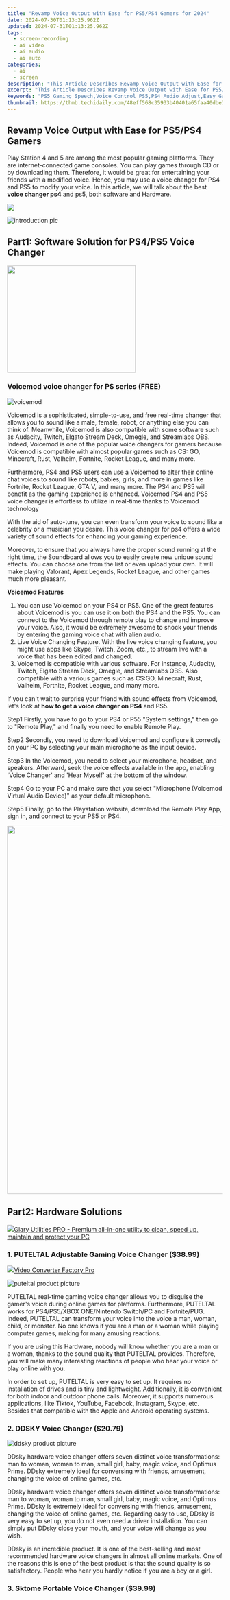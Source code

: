 ```yaml
---
title: "Revamp Voice Output with Ease for PS5/PS4 Gamers for 2024"
date: 2024-07-30T01:13:25.962Z
updated: 2024-07-31T01:13:25.962Z
tags: 
  - screen-recording
  - ai video
  - ai audio
  - ai auto
categories: 
  - ai
  - screen
description: "This Article Describes Revamp Voice Output with Ease for PS5/PS4 Gamers for 2024"
excerpt: "This Article Describes Revamp Voice Output with Ease for PS5/PS4 Gamers for 2024"
keywords: "PS5 Gaming Speech,Voice Control PS5,PS4 Audio Adjust,Easy Game Voiceo,PS Console VoiceUp,Gamers' VoiceRevamp,Simplified VoicePlay"
thumbnail: https://thmb.techidaily.com/48eff568c35933b40401a65faa40dbe7bb6a58eb499e343dac1cbda32fedf601.jpg
---
```


## Revamp Voice Output with Ease for PS5/PS4 Gamers

Play Station 4 and 5 are among the most popular gaming platforms. They are internet-connected game consoles. You can play games through CD or by downloading them. Therefore, it would be great for entertaining your friends with a modified voice. Hence, you may use a voice changer for PS4 and PS5 to modify your voice. In this article, we will talk about the best **voice changer ps4** and ps5, both software and Hardware.

<!-- affiliate ads begin -->
<a href="https://secure.2checkout.com/order/checkout.php?PRODS=4620778&QTY=1&AFFILIATE=108875&CART=1"><img src="https://secure.avangate.com/images/merchant/07dd4d5a72f5740ef0f035f201951476/300__250banner.jpg" border="0"></a>
<!-- affiliate ads end -->
![introduction pic](https://images.wondershare.com/filmora/article-images/2022/11/introduction-1.jpg)

## Part1: Software Solution for PS4/PS5 Voice Changer

<!-- affiliate ads begin -->
<a href="https://united.elfm.net/c/5597632/748964/4704" target="_top" id="748964"><img src="//a.impactradius-go.com/display-ad/4704-748964" border="0" alt="" width="300" height="250"/></a><img height="0" width="0" src="https://united.elfm.net/i/5597632/748964/4704" style="position:absolute;visibility:hidden;" border="0" />
<!-- affiliate ads end -->
### Voicemod voice changer for PS series (FREE)

![voicemod](https://images.wondershare.com/filmora/article-images/2022/11/voicemod-voice.jpg)

Voicemod is a sophisticated, simple-to-use, and free real-time changer that allows you to sound like a male, female, robot, or anything else you can think of. Meanwhile, Voicemod is also compatible with some software such as Audacity, Twitch, Elgato Stream Deck, Omegle, and Streamlabs OBS. Indeed, Voicemod is one of the popular voice changers for gamers because Voicemod is compatible with almost popular games such as CS: GO, Minecraft, Rust, Valheim, Fortnite, Rocket League, and many more.

Furthermore, PS4 and PS5 users can use a Voicemod to alter their online chat voices to sound like robots, babies, girls, and more in games like Fortnite, Rocket League, GTA V, and many more. The PS4 and PS5 will benefit as the gaming experience is enhanced. Voicemod PS4 and PS5 voice changer is effortless to utilize in real-time thanks to Voicemod technology

With the aid of auto-tune, you can even transform your voice to sound like a celebrity or a musician you desire. This voice changer for ps4 offers a wide variety of sound effects for enhancing your gaming experience.

Moreover, to ensure that you always have the proper sound running at the right time, the Soundboard allows you to easily create new unique sound effects. You can choose one from the list or even upload your own. It will make playing Valorant, Apex Legends, Rocket League, and other games much more pleasant.

**Voicemod Features**

1. You can use Voicemod on your PS4 or PS5\. One of the great features about Voicemod is you can use it on both the PS4 and the PS5\. You can connect to the Voicemod through remote play to change and improve your voice. Also, it would be extremely awesome to shock your friends by entering the gaming voice chat with alien audio.
2. Live Voice Changing Feature. With the live voice changing feature, you might use apps like Skype, Twitch, Zoom, etc., to stream live with a voice that has been edited and changed.
3. Voicemod is compatible with various software. For instance, Audacity, Twitch, Elgato Stream Deck, Omegle, and Streamlabs OBS. Also compatible with a various games such as CS:GO, Minecraft, Rust, Valheim, Fortnite, Rocket League, and many more.

If you can't wait to surprise your friend with sound effects from Voicemod, let's look at **how to get a voice changer on PS4** and PS5.

Step1 Firstly, you have to go to your PS4 or P55 "System settings," then go to "Remote Play," and finally you need to enable Remote Play.

Step2 Secondly, you need to download Voicemod and configure it correctly on your PC by selecting your main microphone as the input device.

Step3 In the Voicemod, you need to select your microphone, headset, and speakers. Afterward, seek the voice effects available in the app, enabling 'Voice Changer' and 'Hear Myself' at the bottom of the window.

Step4 Go to your PC and make sure that you select "Microphone (Voicemod Virtual Audio Device)" as your default microphone.

Step5 Finally, go to the Playstation website, download the Remote Play App, sign in, and connect to your PS5 or PS4.

<!-- affiliate ads begin -->
<a href="https://propmoneyinc.pxf.io/c/5597632/1803116/14559" target="_top" id="1803116"><img src="//a.impactradius-go.com/display-ad/14559-1803116" border="0" alt="" width="859" height="859"/></a><img height="0" width="0" src="https://imp.pxf.io/i/5597632/1803116/14559" style="position:absolute;visibility:hidden;" border="0" />
<!-- affiliate ads end -->
## Part2: Hardware Solutions

<!-- affiliate ads begin -->
<a href="https://order.glarysoft.com/order/checkout.php?PRODS=4535075&QTY=1&AFFILIATE=108875&CART=1"><img src="https://secure.avangate.com/images/merchant/6734fa703f6633ab896eecbdfad8953a/products/GU-500_672.png" border="0">Glary Utilities PRO -  Premium all-in-one utility to clean, speed up, maintain and protect your PC</a>
<!-- affiliate ads end -->
### 1\. PUTELTAL Adjustable Gaming Voice Changer ($38.99)

<!-- affiliate ads begin -->
<a href="https://secure.2checkout.com/order/checkout.php?PRODS=4537547&QTY=1&AFFILIATE=108875&CART=1"><img src="https://secure.avangate.com/images/merchant/4b0a0290ad7df100b77e86839989a75e/products/vcfpro.png" border="0">Video Converter Factory Pro</a>
<!-- affiliate ads end -->
![puteltal product picture](https://images.wondershare.com/filmora/article-images/2022/11/puteltal-hardware.jpg)

PUTELTAL real-time gaming voice changer allows you to disguise the gamer's voice during online games for platforms. Furthermore, PUTELTAL works for PS4/PS5/XBOX ONE/Nintendo Switch/PC and Fortnite/PUG. Indeed, PUTELTAL can transform your voice into the voice a man, woman, child, or monster. No one knows if you are a man or a woman while playing computer games, making for many amusing reactions.

If you are using this Hardware, nobody will know whether you are a man or a woman, thanks to the sound quality that PUTELTAL provides. Therefore, you will make many interesting reactions of people who hear your voice or play online with you.

In order to set up, PUTELTAL is very easy to set up. It requires no installation of drives and is tiny and lightweight. Additionally, it is convenient for both indoor and outdoor phone calls. Moreover, it supports numerous applications, like Tiktok, YouTube, Facebook, Instagram, Skype, etc. Besides that compatible with the Apple and Android operating systems.

### 2\. DDSKY Voice Changer ($20.79)

![ddsky product picture](https://images.wondershare.com/filmora/article-images/2022/11/ddsky-hardware.jpg)

DDsky hardware voice changer offers seven distinct voice transformations: man to woman, woman to man, small girl, baby, magic voice, and Optimus Prime. DDsky extremely ideal for conversing with friends, amusement, changing the voice of online games, etc.

DDsky hardware voice changer offers seven distinct voice transformations: man to woman, woman to man, small girl, baby, magic voice, and Optimus Prime. DDsky is extremely ideal for conversing with friends, amusement, changing the voice of online games, etc. Regarding easy to use, DDsky is very easy to set up, you do not even need a driver installation. You can simply put DDsky close your mouth, and your voice will change as you wish.

DDsky is an incredible product. It is one of the best-selling and most recommended hardware voice changers in almost all online markets. One of the reasons this is one of the best product is that the sound quality is so satisfactory. People who hear you hardly notice if you are a boy or a girl.

### 3\. Sktome Portable Voice Changer ($39.99)

<!-- affiliate ads begin -->
<span id="1793213">
					<video width="1080" height="1620" style="cursor:pointer"
           poster="//a.impactradius-go.com/display-clicktoplayimage/1793213.jpeg"
           onclick="if(!this.playClicked){this.play();this.setAttribute('controls',true);this.playClicked=true;}">
	   <source src="//a.impactradius-go.com/display-ad/19135-1793213">
	   <img src="//a.impactradius-go.com/display-clicktoplayimage/1793213.jpeg" style="border: none; height: 100%; width: 100%; object-fit: contain">
	</video>
	<div style="width:1080px;text-align:center"><a href="javascript:window.open(decodeURIComponent('https%3A%2F%2Ftinyland.pxf.io%2Fc%2F5597632%2F1793213%2F19135'), '_blank');void(0);">Click here</a></div>
</span>
<img height="0" width="0" src="https://imp.pxf.io/i/5597632/1793213/19135" style="position:absolute;visibility:hidden;" border="0" />
<!-- affiliate ads end -->
![sktome portable voice changer product picture](https://images.wondershare.com/filmora/article-images/2022/11/sktome-portable-voice-changer.jpg)

You can use the Sktome Portable voice changer to alter your voice in Real-Time while playing online games. The 80th order of voice-changing fine-tuning is achieved through a combination of voice-changing and fine-tuning. Indeed, Sktome Portable voice change is compatible with almost all platforms, including PS4, PS5, XBOX ONE, Nintendo Switch, and PC, as well as Fortnite and PUBG games.

The Sktome portable voice changer is small and simple to plug and play. Therefore, no installation or driver is required to configure this portable voice changer. Instead, simply connect this portable voice changer to other devices, and the sound will change as you want.

Moreover, Sktome portable voice changer features electronic sound effects of the tenth order and eight live sound effects. Additionally, the soundboard mixer offers eight analog scene modes, including KTV, DJ, and Vlog. You can flexibly change according to your preferences. In truth, the audio quality of the Sktome portable voice changer is exceptional. Therefore, this voice changer is one of the greatest products for changing your voice. Furthermore, the gaming soundboard reduces noise, making it suitable for indoor and outdoor usage.

Filmora is a professional audio and video editing software that works on Windows and Mac. Indeed, Filmora is one of the most reliable video editing applications, especially for audio editing. Furthermore, Filmora is utilized by many content makers when they wish to alter their unique sound. It is because Filmora provides a variety of superior audio editing features.

![filmora official website](https://images.wondershare.com/filmora/article-images/2022/11/filmora.jpg)

[Free Download](https://tools.techidaily.com/wondershare/filmora/download/) For Win 7 or later(64-bit)

[Free Download](https://tools.techidaily.com/wondershare/filmora/download/) For macOS 10.14 or later

<!-- affiliate ads begin -->
<a href="https://mindmanager.sjv.io/c/5597632/1787667/20231" target="_top" id="1787667"><img src="//a.impactradius-go.com/display-ad/20231-1787667" border="0" alt="" width="728" height="90"/></a><img height="0" width="0" src="https://imp.pxf.io/i/5597632/1787667/20231" style="position:absolute;visibility:hidden;" border="0" />
<!-- affiliate ads end -->
## Part 3: How To Adjust Audio Fade In/Out With Filmora

Fading is often used to make changes in sound. With Fade it, the sound starts out quiet and gradually gets louder until it is at full volume. With Fade out, the sound starts at full volume and gradually gets quieter until it stops.

Step1 Firstly, you have to launch your Filmora app. Afterward, click on "New Project".

![filmora first look](https://images.wondershare.com/filmora/article-images/2022/11/filmora-1.jpg)

Step2 Import the video that you wish to edit.

![fade in or fade out step 2](https://images.wondershare.com/filmora/article-images/2022/11/fade-in-fade-out-2.jpg)

Step3 Once you've chosen the video you want to edit, all you have to do is drag it to the timeline.

<!-- affiliate ads begin -->
<a href="https://otszone.ots7.com/order/checkout.php?PRODS=4713322&QTY=1&AFFILIATE=108875&CART=1"><img src="https://green.ots7.com/screenshots/OtsAV/OtsAVRadio1.90-300x188.jpg" border="0">OtsAV Radio Webcaster</a>
<!-- affiliate ads end -->
![fade in fade out step 3](https://images.wondershare.com/filmora/article-images/2022/11/fade-in-fade-out-3.jpg)

Step4 Next, you need to click "Audio" at most top of your screen. Then, you will see a slider bar with Fade in and fade out. Finally, you just need to adjust Fade in and fade out according to your needs.

![fade in fade out step 4](https://images.wondershare.com/filmora/article-images/2022/11/fade-in-fade-out-4.jpg)

Once you have mastered how to adjust Fade in and fade out in Filmora, now you may view the steps below to learn how to adjust the audio pitch.

Step1 To adjust the audio pitch, you must first follow the steps for changing Fade in and fade out until step 4\. Once you finish, you will see the slider bar for "Pitch".

<!-- affiliate ads begin -->
<a href="https://secure.2checkout.com/order/checkout.php?PRODS=4728277&QTY=1&AFFILIATE=108875&CART=1"><img src="https://secure.avangate.com/images/merchant/f7f07e7dab09533bc71247a5b29a7373/products/1_iDeviceMessageBox.png" border="0"></a>
<!-- affiliate ads end -->
![audio pitch step 1](https://images.wondershare.com/filmora/article-images/2022/11/audio-pitch-1.jpg)

Step2 Here, you can change the pitch of the sound by swiping left or right on the slide bar. Finally, you find your audio pitch according to what you need.

There is also an option for the equalizer. You can see all the steps below to know it.

Step1 Firstly, you must repeat all the steps until you click "Audio" at the top of your screen. Then you will choose the equalizer option.

<!-- affiliate ads begin -->
<a href="https://secure.2checkout.com/order/checkout.php?PRODS=4620778&QTY=1&AFFILIATE=108875&CART=1"><img src="https://secure.avangate.com/images/merchant/07dd4d5a72f5740ef0f035f201951476/728__90banner.jpg" border="0"></a>
<!-- affiliate ads end -->
![equalizer step 1](https://images.wondershare.com/filmora/article-images/2022/11/equalizer-1.jpg)

Step2 You will see various options when you click "equalizer". First, choose the Sparkle preset if you want your voice to sound very crisp. Lastly, click "ok" to apply it to your video.

![equalizer step 2](https://images.wondershare.com/filmora/article-images/2022/11/equalizer-2.jpg)

<!-- affiliate ads begin -->
<a href="https://secure.2checkout.com/order/checkout.php?PRODS=45152810&QTY=1&AFFILIATE=108875&CART=1"> <img src="https://secure.avangate.com/images/merchant/842ca578342915ccb8ae069595ba7233/products/copy_bootit-ss1_178x139.jpg" border="0">The BootIt Collection covers multi-booting, partitioning, and disk imaging on traditional PC's using the standard BIOS and  newer PC's using UEFI.   The collection includes BootIt Bare Metal (BIBM) for standard BIOS systems and BootIt UEFI (BIU) for UEFI system. 
</a>
<!-- affiliate ads end -->
## Part 4: Frequently Asked Questions

<!-- affiliate ads begin -->
<a href="https://estore.winxdvd.com/order/checkout.php?PRODS=12653853&QTY=1&AFFILIATE=108875&CART=1"><img src="https://secure.avangate.com/images/merchant/bcb41ccdc4363c6848a1d760f26c28a0/products/14_videoproc-converter-ai-box.png" border="0"></a>
<!-- affiliate ads end -->
### Is Filmora a good editing software?

Filmora is a good video editor, especially for people who are just starting out because it is easy to use. Furthermore, features are not as complicated as those of other editors. Due to its outstanding features and user interface, Wondershare Filmora is one of the top-rated audio editing software.

<!-- affiliate ads begin -->
<a href="https://godlikehost.sjv.io/c/5597632/1920054/21774" target="_top" id="1920054"><img src="//a.impactradius-go.com/display-ad/21774-1920054" border="0" alt="" width="320" height="100"/></a><img height="0" width="0" src="https://imp.pxf.io/i/5597632/1920054/21774" style="position:absolute;visibility:hidden;" border="0" />
<!-- affiliate ads end -->
### Can Filmora be used professionally?

The recent version of Wondershare's professional video editing software is tailored specifically to meet the needs of video editing professionals searching for a fast and professional way to edit their videos or audio. The Filmora video editing program makes creating high-quality professional videos and audio simple.

[Free Download](https://tools.techidaily.com/wondershare/filmora/download/) For macOS 10.14 or later

## Part 3: How To Adjust Audio Fade In/Out With Filmora

Fading is often used to make changes in sound. With Fade it, the sound starts out quiet and gradually gets louder until it is at full volume. With Fade out, the sound starts at full volume and gradually gets quieter until it stops.

Step1 Firstly, you have to launch your Filmora app. Afterward, click on "New Project".

![filmora first look](https://images.wondershare.com/filmora/article-images/2022/11/filmora-1.jpg)

Step2 Import the video that you wish to edit.

![fade in or fade out step 2](https://images.wondershare.com/filmora/article-images/2022/11/fade-in-fade-out-2.jpg)

Step3 Once you've chosen the video you want to edit, all you have to do is drag it to the timeline.

<!-- affiliate ads begin -->
<a href="https://appsumo.8odi.net/c/5597632/2082535/7443" target="_top" id="2082535"><img src="//a.impactradius-go.com/display-ad/7443-2082535" border="0" alt="" width="1200" height="600"/></a><img height="0" width="0" src="https://appsumo.8odi.net/i/5597632/2082535/7443" style="position:absolute;visibility:hidden;" border="0" />
<!-- affiliate ads end -->
![fade in fade out step 3](https://images.wondershare.com/filmora/article-images/2022/11/fade-in-fade-out-3.jpg)

Step4 Next, you need to click "Audio" at most top of your screen. Then, you will see a slider bar with Fade in and fade out. Finally, you just need to adjust Fade in and fade out according to your needs.

<!-- affiliate ads begin -->
<a href="https://secure.2checkout.com/order/checkout.php?PRODS=4708689&QTY=1&AFFILIATE=108875&CART=1"><img src="https://www.epubor.com/images/uppic/audible-converter-interface.png" border="0">Epubor Audible Converter for Win： Download and convert Audible AAXC/AA/AAX to MP3 with 100% original quality preserved.</a>
<!-- affiliate ads end -->
![fade in fade out step 4](https://images.wondershare.com/filmora/article-images/2022/11/fade-in-fade-out-4.jpg)

Once you have mastered how to adjust Fade in and fade out in Filmora, now you may view the steps below to learn how to adjust the audio pitch.

Step1 To adjust the audio pitch, you must first follow the steps for changing Fade in and fade out until step 4\. Once you finish, you will see the slider bar for "Pitch".

![audio pitch step 1](https://images.wondershare.com/filmora/article-images/2022/11/audio-pitch-1.jpg)

Step2 Here, you can change the pitch of the sound by swiping left or right on the slide bar. Finally, you find your audio pitch according to what you need.

There is also an option for the equalizer. You can see all the steps below to know it.

Step1 Firstly, you must repeat all the steps until you click "Audio" at the top of your screen. Then you will choose the equalizer option.

![equalizer step 1](https://images.wondershare.com/filmora/article-images/2022/11/equalizer-1.jpg)

Step2 You will see various options when you click "equalizer". First, choose the Sparkle preset if you want your voice to sound very crisp. Lastly, click "ok" to apply it to your video.

![equalizer step 2](https://images.wondershare.com/filmora/article-images/2022/11/equalizer-2.jpg)

## Part 4: Frequently Asked Questions

### Is Filmora a good editing software?

Filmora is a good video editor, especially for people who are just starting out because it is easy to use. Furthermore, features are not as complicated as those of other editors. Due to its outstanding features and user interface, Wondershare Filmora is one of the top-rated audio editing software.

<!-- affiliate ads begin -->
<a href="https://store.nero.com/order/checkout.php?PRODS=22889392&QTY=1&AFFILIATE=108875&CART=1"><img src="http://webstatic.nero.com/nero2015-com-wAssets/img/affiliate/media/banner728-90eng.jpg" border="0"></a>
<!-- affiliate ads end -->
### Can Filmora be used professionally?

The recent version of Wondershare's professional video editing software is tailored specifically to meet the needs of video editing professionals searching for a fast and professional way to edit their videos or audio. The Filmora video editing program makes creating high-quality professional videos and audio simple.

<ins class="adsbygoogle"
     style="display:block"
     data-ad-format="autorelaxed"
     data-ad-client="ca-pub-7571918770474297"
     data-ad-slot="1223367746"></ins>

<ins class="adsbygoogle"
     style="display:block"
     data-ad-format="autorelaxed"
     data-ad-client="ca-pub-7571918770474297"
     data-ad-slot="1223367746"></ins>



<ins class="adsbygoogle"
     style="display:block"
     data-ad-client="ca-pub-7571918770474297"
     data-ad-slot="8358498916"
     data-ad-format="auto"
     data-full-width-responsive="true"></ins>



<span class="atpl-alsoreadstyle">Also read:</span>
<div><ul>
<li><a href="https://facebook-video-content.techidaily.com/new-in-2024-facebook-flashback-finder/"><u>[New] In 2024, Facebook Flashback Finder</u></a></li>
<li><a href="https://extra-support.techidaily.com/new-leveraging-zoom-for-high-quality-facebook-live-streams/"><u>[New] Leveraging Zoom for High-Quality Facebook LIVE Streams</u></a></li>
<li><a href="https://extra-support.techidaily.com/new-mastering-the-use-and-maintenance-of-m1-max-clips/"><u>[New] Mastering the Use and Maintenance of M1 Max Clips</u></a></li>
<li><a href="https://extra-guidance.techidaily.com/new-most-effective-5-image-editing-programs-on-iphone-x-7-8/"><u>[New] Most Effective 5 Image Editing Programs on iPhone (X, 7, 8)</u></a></li>
<li><a href="https://extra-support.techidaily.com/new-scrutinizing-the-most-accessible-affordable-lut-collections/"><u>[New] Scrutinizing the Most Accessible, Affordable LUT Collections</u></a></li>
<li><a href="https://extra-support.techidaily.com/new-smile-and-share-easy-memes-via-kinemaster/"><u>[New] Smile and Share  Easy Memes via KineMaster</u></a></li>
<li><a href="https://extra-support.techidaily.com/new-soulful-selection-candid-songs-that-perfectly-match-your-yes/"><u>[New] Soulful Selection  Candid Songs that Perfectly Match Your 'Yes'</u></a></li>
<li><a href="https://some-approaches.techidaily.com/new-the-quick-guide-to-modifying-your-vocal-characteristics-in-pubg/"><u>[New] The Quick Guide to Modifying Your Vocal Characteristics in PUBG</u></a></li>
<li><a href="https://facebook-video-recording.techidaily.com/updated-2024-approved-unraveling-the-mystery-of-online-video-sharing/"><u>[Updated] 2024 Approved  Unraveling the Mystery of Online Video Sharing</u></a></li>
<li><a href="https://some-knowledge.techidaily.com/updated-fresh-talents-guide-to-2024s-entry-level-cams/"><u>[Updated] Fresh Talent's Guide to 2024’S Entry-Level Cams</u></a></li>
<li><a href="https://facebook-video-share.techidaily.com/updated-from-gym-goer-to-broadcayer-set-up-a-sports-vlog-on-macos/"><u>[Updated] From Gym Goer to Broadcayer  Set Up a Sports Vlog on macOS</u></a></li>
<li><a href="https://some-techniques.techidaily.com/updated-giggle-guild-imgur-memomaker/"><u>[Updated] Giggle Guild  Imgur MemoMaker</u></a></li>
<li><a href="https://fox-http.techidaily.com/updated-in-2024-virtual-worlds-unleashed-predicted-best-psvr-gaming-experiences/"><u>[Updated] In 2024, Virtual Worlds Unleashed  Predicted Best PSVR Gaming Experiences</u></a></li>
<li><a href="https://extra-support.techidaily.com/updated-mastering-audio-archives-the-essential-guide-with-8-key-techniques/"><u>[Updated] Mastering Audio Archives  The Essential Guide with 8 Key Techniques</u></a></li>
<li><a href="https://extra-support.techidaily.com/updated-no-cost-nature-inspired-screen-images/"><u>[Updated] No-Cost, Nature Inspired Screen Images</u></a></li>
<li><a href="https://extra-support.techidaily.com/updated-perfect-pixels-in-a-tap-iphone-and-androids-best-skin-editors/"><u>[Updated] Perfect Pixels in a Tap  IPhone & Android's Best Skin Editors</u></a></li>
<li><a href="https://extra-support.techidaily.com/updated-premiere-illustrator-adjustments/"><u>[Updated] Premiere Illustrator Adjustments</u></a></li>
<li><a href="https://extra-support.techidaily.com/updated-quick-kinemaster-techniques-for-memelore/"><u>[Updated] Quick KineMaster Techniques for Memelore</u></a></li>
<li><a href="https://screen-sharing-recording.techidaily.com/updated-score-the-game-best-affordable-recording-apps-for-2024/"><u>[Updated] Score the Game  Best Affordable Recording Apps for 2024</u></a></li>
<li><a href="https://video-screen-grab.techidaily.com/updated-speedy-record-and-audio-assisted-session-creator/"><u>[Updated] Speedy Record & Audio-Assisted Session Creator</u></a></li>
<li><a href="https://article-helps.techidaily.com/updated-the-seventh-line-up-of-all-weather-action-cams/"><u>[Updated] The Seventh Line-Up of All-Weather Action Cams</u></a></li>
<li><a href="https://fox-helps.techidaily.com/2024-approved-explore-the-best-spots-for-acquiring-got-tones/"><u>2024 Approved  Explore the Best Spots for Acquiring GoT Tones</u></a></li>
<li><a href="https://extra-support.techidaily.com/2024-approved-navigating-non-facebook-activities-exploration/"><u>2024 Approved  Navigating Non-Facebook Activities Exploration</u></a></li>
<li><a href="https://extra-support.techidaily.com/2024-approved-prophotomaster-the-ai-enhanced-editing-edge/"><u>2024 Approved  ProPhotoMaster  The AI-Enhanced Editing Edge</u></a></li>
<li><a href="https://extra-support.techidaily.com/2024-approved-record-rapidly-innovative-iphone-time-lapse-methods/"><u>2024 Approved  Record Rapidly  Innovative iPhone Time-Lapse Methods</u></a></li>
<li><a href="https://extra-support.techidaily.com/2024-approved-removing-aerial-video-pulsation-effects/"><u>2024 Approved  Removing Aerial Video Pulsation Effects</u></a></li>
<li><a href="https://extra-support.techidaily.com/2024-approved-select-your-footage-editor-hero-or-cube-edition/"><u>2024 Approved  Select Your Footage Editor  Hero or Cube Edition?</u></a></li>
<li><a href="https://extra-support.techidaily.com/2024-approved-sony-x1000-video-excellence-detailed-product-evaluation/"><u>2024 Approved  Sony X1000 Video Excellence  Detailed Product Evaluation</u></a></li>
<li><a href="https://extra-support.techidaily.com/2024-approved-step-up-to-youtube-live-with-minimal-subscriber-threshold-reached/"><u>2024 Approved  Step Up to YouTube Live with Minimal Subscriber Threshold Reached</u></a></li>
<li><a href="https://snapchat-videos.techidaily.com/2024-approved-unlock-the-power-of-your-camera-with-snapchats-tools/"><u>2024 Approved  Unlock the Power of Your Camera with Snapchat's Tools</u></a></li>
<li><a href="https://android-pokemon-go.techidaily.com/4-solution-to-get-rid-of-pokemon-fail-to-detect-location-on-xiaomi-redmi-note-13-proplus-5g-drfone-by-drfone-virtual-android/"><u>4 solution to get rid of pokemon fail to detect location On Xiaomi Redmi Note 13 Pro+ 5G | Dr.fone</u></a></li>
<li><a href="https://android-location.techidaily.com/9-best-free-android-monitoring-apps-to-monitor-phone-remotely-for-your-oppo-find-x6-pro-drfone-by-drfone-virtual/"><u>9 Best Free Android Monitoring Apps to Monitor Phone Remotely For your Oppo Find X6 Pro | Dr.fone</u></a></li>
<li><a href="https://youtube-videos.techidaily.com/apple-media-access-and-download-youtube-videos-on-iphoneipad-for-2024/"><u>Apple Media  Access and Download YouTube Videos on iPhone/iPad for 2024</u></a></li>
<li><a href="https://youtube-videos.techidaily.com/essential-tips-for-wirecast-live-streaming-to-youtube/"><u>Essential Tips for WireCast Live Streaming to Youtube</u></a></li>
<li><a href="https://android-pokemon-go.techidaily.com/here-are-some-pro-tips-for-pokemon-go-pvp-battles-on-xiaomi-mix-fold-3-drfone-by-drfone-virtual-android/"><u>Here are Some Pro Tips for Pokemon Go PvP Battles On Xiaomi Mix Fold 3 | Dr.fone</u></a></li>
<li><a href="https://location-social.techidaily.com/how-to-detect-and-stop-mspy-from-spying-on-your-samsung-galaxy-f04-drfone-by-drfone-virtual-android/"><u>How to Detect and Stop mSpy from Spying on Your Samsung Galaxy F04 | Dr.fone</u></a></li>
<li><a href="https://android-unlock.techidaily.com/how-to-lock-apps-on-vivo-x100-pro-to-protect-your-individual-information-by-drfone-android/"><u>How to Lock Apps on Vivo X100 Pro to Protect Your Individual Information</u></a></li>
<li><a href="https://apple-account.techidaily.com/how-to-reset-the-security-questions-of-your-apple-id-on-your-iphone-15-plus-by-drfone-ios/"><u>How To Reset the Security Questions of Your Apple ID On Your iPhone 15 Plus</u></a></li>
<li><a href="https://extra-support.techidaily.com/in-2024-inside-the-world-of-funimate-gamers/"><u>In 2024, Inside the World of Funimate Gamers</u></a></li>
<li><a href="https://extra-support.techidaily.com/in-2024-launch-your-clips-free-intro-downloads/"><u>In 2024, Launch Your Clips  Free Intro Downloads</u></a></li>
<li><a href="https://extra-support.techidaily.com/in-2024-leading-6-low-cost-superior-4k-tv-projectors/"><u>In 2024, Leading 6 Low-Cost, Superior 4K TV Projectors</u></a></li>
<li><a href="https://extra-support.techidaily.com/in-2024-premium-camcorders-head-on-video-sharing/"><u>In 2024, Premium Camcorders  Head-On Video Sharing</u></a></li>
<li><a href="https://extra-support.techidaily.com/in-2024-step-by-step-inverting-movies-with-iphone/"><u>In 2024, Step by Step  Inverting Movies with iPhone</u></a></li>
<li><a href="https://instagram-clips.techidaily.com/in-2024-step-by-step-process-for-aesthetic-and-engaging-instagram-video-content/"><u>In 2024, Step-by-Step Process for Aesthetic and Engaging Instagram Video Content</u></a></li>
<li><a href="https://screen-activity-recording.techidaily.com/in-2024-the-ultimate-key-to-capturing-and-preserving-your-favorite-streamed-shows/"><u>In 2024, The Ultimate Key to Capturing and Preserving Your Favorite Streamed Shows</u></a></li>
<li><a href="https://some-approaches.techidaily.com/in-2024-ultimate-studio-tracker-xvideoexploration/"><u>In 2024, Ultimate Studio Tracker  XVideoExploration</u></a></li>
<li><a href="https://extra-support.techidaily.com/mastering-the-art-of-extracting-massive-quantities-of-tiktok-content-for-2024/"><u>Mastering the Art of Extracting Massive Quantities of TikTok Content for 2024</u></a></li>
<li><a href="https://extra-support.techidaily.com/optimal-charger-solutions-for-gopro-hero5-genuine-and-imitative-companies-for-2024/"><u>Optimal Charger Solutions for GoPro Hero5  Genuine & Imitative Companies for 2024</u></a></li>
<li><a href="https://extra-support.techidaily.com/pro-convertors-guide-top-10-online-free-transformers-listed-for-2024/"><u>Pro Convertors Guide  Top 10 Online, Free Transformers Listed for 2024</u></a></li>
<li><a href="https://extra-support.techidaily.com/quick-access-to-hidden-past-reddit-posts-and-articles-for-2024/"><u>Quick Access to Hidden, Past Reddit Posts and Articles for 2024</u></a></li>
<li><a href="https://extra-support.techidaily.com/sightline-synopsis-study-for-2024/"><u>Sightline Synopsis Study for 2024</u></a></li>
<li><a href="https://extra-support.techidaily.com/step-by-step-guide-to-perfect-gopro-videos-for-2024/"><u>Step-by-Step Guide to Perfect GoPro Videos for 2024</u></a></li>
<li><a href="https://android-frp.techidaily.com/top-5-gionee-bypass-frp-tools-for-pc-that-actually-work-by-drfone-android/"><u>Top 5 Gionee Bypass FRP Tools for PC That Actually Work</u></a></li>
</ul></div>
